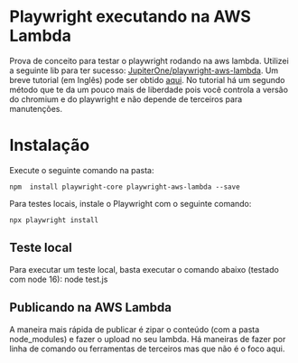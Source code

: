 # Playwright executando na AWS Lambda

Prova de conceito para testar o playwright rodando na aws lambda. Utilizei a seguinte lib para ter sucesso: [JupiterOne/playwright-aws-lambda](https://github.com/JupiterOne/playwright-aws-lambda).
Um breve tutorial (em Inglês) pode ser obtido [aqui](https://scrapingant.com/blog/how-to-run-playwright-on-aws-lambda). No tutorial há um segundo método que te da um pouco mais de liberdade pois você controla a versão do chromium e do playwright e não depende de terceiros para manutenções.


# Instalação

Execute o seguinte comando na pasta:

    npm  install playwright-core playwright-aws-lambda --save

Para testes locais, instale o Playwright com o seguinte comando:

    npx playwright install


## Teste local

Para executar um teste local, basta executar o comando abaixo (testado com node 16):
node test.js

## Publicando na AWS Lambda

A maneira mais rápida de publicar é zipar o conteúdo (com a pasta node_modules) e fazer o upload no seu lambda. 
Há maneiras de fazer por linha de comando ou ferramentas de terceiros mas que não é o foco aqui.
